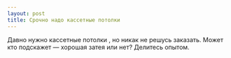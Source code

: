```yaml
---
layout: post 
title: Срочно надо кассетные потолки  
--- 
```

Давно нужно кассетные потолки , но никак не решусь заказать. Может кто подскажет — хорошая затея или нет? Делитесь опытом.